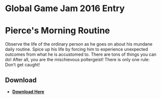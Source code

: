 # Global Game Jam 2016 Entry

Pierce's Morning Routine
=========

Observe the life of the ordinary person as he goes on about his mundane daily routine. Spice up his life by forcing him to experience unexpected outcomes from what he is accustomed to. There are tons of things you can do! After all, you are the mischievous poltergeist! There is only one rule: Don’t get caught!


## Download
* [**Download Here**](https://github.com/Nifster/GGJ2016/releases/download/ggj2016/PiercesMorningRoutine.7z)